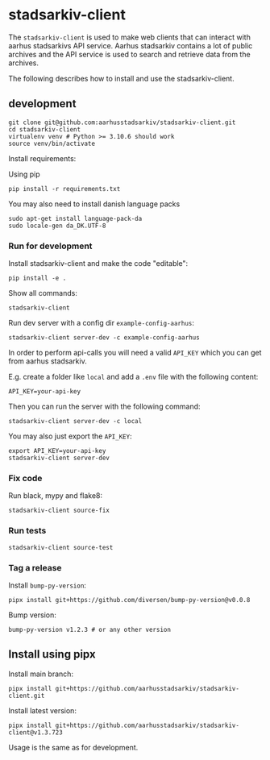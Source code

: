 # stadsarkiv-client

The `stadsarkiv-client` is used to make web clients 
that can interact with aarhus stadsarkivs API service. Aarhus stadsarkiv
contains a lot of public archives and the API service is used to search
and retrieve data from the archives.

The following describes how to install and use the stadsarkiv-client.

## development

    git clone git@github.com:aarhusstadsarkiv/stadsarkiv-client.git
    cd stadsarkiv-client
    virtualenv venv # Python >= 3.10.6 should work
    source venv/bin/activate

Install requirements:

Using pip

    pip install -r requirements.txt

You may also need to install danish language packs

    sudo apt-get install language-pack-da
    sudo locale-gen da_DK.UTF-8

### Run for development

Install stadsarkiv-client and make the code "editable":

    pip install -e .

Show all commands: 

    stadsarkiv-client

Run dev server with a config dir `example-config-aarhus`: 

    stadsarkiv-client server-dev -c example-config-aarhus

In order to perform api-calls you will need a valid `API_KEY` which you can get from aarhus stadsarkiv.

E.g. create a folder like `local` and add a `.env` file with the following content:

    API_KEY=your-api-key

Then you can run the server with the following command:

    stadsarkiv-client server-dev -c local

You may also just export the `API_KEY`:

    export API_KEY=your-api-key
    stadsarkiv-client server-dev

### Fix code

Run black, mypy and flake8:

    stadsarkiv-client source-fix

### Run tests

    stadsarkiv-client source-test

### Tag a release

Install `bump-py-version`:

    pipx install git+https://github.com/diversen/bump-py-version@v0.0.8

Bump version:

    bump-py-version v1.2.3 # or any other version

## Install using pipx

Install main branch: 
    
    pipx install git+https://github.com/aarhusstadsarkiv/stadsarkiv-client.git

Install latest version: 
<!-- LATEST-VERSION-PIPX -->
	pipx install git+https://github.com/aarhusstadsarkiv/stadsarkiv-client@v1.3.723

Usage is the same as for development.

